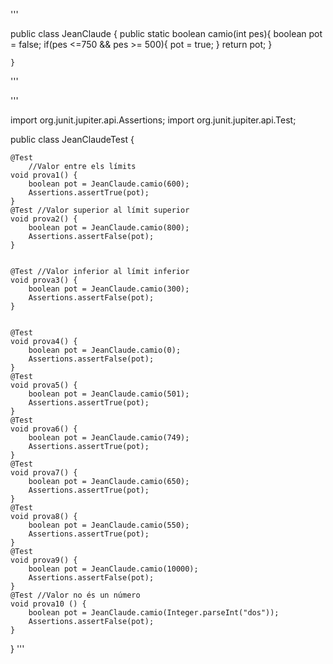 '''

public class JeanClaude {
    public static boolean camio(int pes){
        boolean pot = false;
        if(pes <=750 && pes >= 500){
            pot = true;
        }
        return pot;
    }

    }
'''


'''

import org.junit.jupiter.api.Assertions;
import org.junit.jupiter.api.Test;

public class JeanClaudeTest {

    @Test
        //Valor entre els límits
    void prova1() {
        boolean pot = JeanClaude.camio(600);
        Assertions.assertTrue(pot);
    }
    @Test //Valor superior al límit superior
    void prova2() {
        boolean pot = JeanClaude.camio(800);
        Assertions.assertFalse(pot);
    }


    @Test //Valor inferior al límit inferior
    void prova3() {
        boolean pot = JeanClaude.camio(300);
        Assertions.assertFalse(pot);
    }


    @Test
    void prova4() {
        boolean pot = JeanClaude.camio(0);
        Assertions.assertFalse(pot);
    }
    @Test
    void prova5() {
        boolean pot = JeanClaude.camio(501);
        Assertions.assertTrue(pot);
    }
    @Test
    void prova6() {
        boolean pot = JeanClaude.camio(749);
        Assertions.assertTrue(pot);
    }
    @Test
    void prova7() {
        boolean pot = JeanClaude.camio(650);
        Assertions.assertTrue(pot);
    }
    @Test
    void prova8() {
        boolean pot = JeanClaude.camio(550);
        Assertions.assertTrue(pot);
    }
    @Test
    void prova9() {
        boolean pot = JeanClaude.camio(10000);
        Assertions.assertFalse(pot);
    }
    @Test //Valor no és un número
    void prova10 () {
        boolean pot = JeanClaude.camio(Integer.parseInt("dos"));
        Assertions.assertFalse(pot);
    }
    
}
'''
